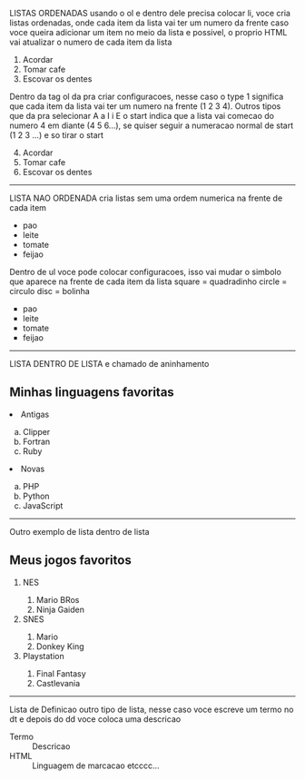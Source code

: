 LISTAS ORDENADAS
usando o ol e dentro dele precisa colocar li, voce cria listas ordenadas, onde cada item da lista vai ter um numero da frente
caso voce queira adicionar um item no meio da lista e possivel, o proprio HTML vai atualizar o numero de cada item da lista

<ol>
    <li>Acordar</li>
    <li>Tomar cafe</li>
    <li>Escovar os dentes</li>
</ol>


Dentro da tag ol da pra criar configuracoes, nesse caso o type 1 significa que cada item da lista vai ter um numero na frente (1 2 3 4). Outros tipos que da pra selecionar A a I i 
E o start indica que a lista vai comecao do numero 4 em diante (4 5 6...), se quiser seguir a numeracao normal de start (1 2 3 ...) e so tirar o start
<ol type="1" start="4">
    <li>Acordar</li>
    <li>Tomar cafe</li>
    <li>Escovar os dentes</li>
</ol>

______________________________________________________________________________________________
LISTA NAO ORDENADA
cria listas sem uma ordem numerica na frente de cada item

<ul>
    <li>pao</li>
    <li>leite</li>
    <li>tomate</li>
    <li>feijao</li>
</ul>

Dentro de ul voce pode colocar configuracoes, isso vai mudar o simbolo que aparece na frente de cada item da lista
square = quadradinho
circle = circulo
disc = bolinha

<ul type="square">
    <li>pao</li>
    <li>leite</li>
    <li>tomate</li>
    <li>feijao</li>
</ul>

___________________________________________________________________________________________
LISTA DENTRO DE LISTA
e chamado de aninhamento

<h2>Minhas linguagens favoritas</h2>
<li>Antigas</li>
<ol type="a">
    <li>Clipper</li>
    <li>Fortran</li>
    <li>Ruby</li>
</ol>
<li>Novas</li>
<ol type="a">
    <li>PHP</li>
    <li>Python</li>
    <li>JavaScript</li>
</ol>

____________________________________________________________________________________________
Outro exemplo de lista dentro de lista

<h2>Meus jogos favoritos</h2>
<ol>
<li>NES</li>
<ol>
    <li>Mario BRos</li>
    <li>Ninja Gaiden</li>
</ol>
<li>SNES</li>
<ol>
    <li>Mario</li>
    <li>Donkey King</li>
</ol>
<li>Playstation</li>
<ol>
    <li>Final Fantasy</li>
    <li>Castlevania</li>
</ol>
</ol>

__________________________________________________________________________________________
Lista de Definicao
outro tipo de lista, nesse caso voce escreve um termo no dt e depois do dd voce coloca uma descricao
    <dl>
        <dt>Termo</dt>
        <dd>Descricao</dd>
        <dt>HTML</dt>
        <dd>Linguagem de marcacao etcccc...</dd>
    </dl>
